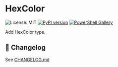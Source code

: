 # HexColor
![License: MIT](https://img.shields.io/badge/License-MIT-blue.svg)
[![PyPI version](https://badge.fury.io/py/v/HexColor.svg)](https://pypi.org/project/HexColor/)
[![PowerShell Gallery](https://img.shields.io/powershellgallery/v/HexColor.svg)](https://www.powershellgallery.com/packages/HexColor)

Add HexColor type.

## 📜 Changelog
See [CHANGELOG.md](https://github.com/qiufengcute/HexColor/blob/main/CHANGELOG.md)


